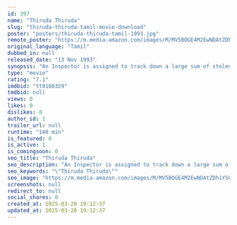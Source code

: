 ```yaml
---
id: 397
name: "Thiruda Thiruda"
slug: "thiruda-thiruda-tamil-movie-download"
poster: "posters/thiruda-thiruda-tamil-1993.jpg"
remote_poster: "https://m.media-amazon.com/images/M/MV5BOGE4M2EwNDAtZDhiYS00ZmVkLThlOGEtMTg5ODM1MzQ5Mzg0XkEyXkFqcGc@._V1_SX300.jpg"
original_language: "Tamil"
dubbed_in: null
released_date: "13 Nov 1993"
synopsis: "An Inspector is assigned to track down a large sum of stolen money. His investigations lead him to a couple of small time crooks, a village belle, a murder, an absconding suspect, and an international drug dealer."
type: "movie"
rating: "7.1"
imdbid: "tt0108329"
tmdbid: null
views: 0
likes: 0
dislikes: 0
author_id: 1
trailer_url: null
runtime: "140 min"
is_featured: 0
is_active: 1
is_comingsoon: 0
seo_title: "Thiruda Thiruda"
seo_description: "An Inspector is assigned to track down a large sum of stolen money. His investigations lead him to a couple of small time crooks, a village belle, a murder, an absconding suspect, and an international drug dealer."
seo_keywords: "\"Thiruda Thiruda\""
seo_image: "https://m.media-amazon.com/images/M/MV5BOGE4M2EwNDAtZDhiYS00ZmVkLThlOGEtMTg5ODM1MzQ5Mzg0XkEyXkFqcGc@._V1_SX300.jpg"
screenshots: null
redirect_to: null
social_shares: 0
created_at: 2025-03-20 19:12:37
updated_at: 2025-03-20 19:12:37
---
```


